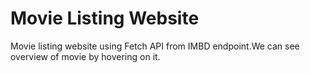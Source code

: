 # Movie Listing Website
Movie listing website using Fetch API from IMBD endpoint.We can see overview of movie by hovering on it.
